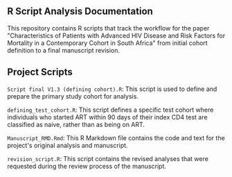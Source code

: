 ## R Script Analysis Documentation
This repository contains R scripts that track the workflow for the paper "Characteristics of Patients with Advanced HIV Disease and Risk Factors for Mortality in a Contemporary Cohort in South Africa" from initial cohort definition to a final manuscript revision.

## Project Scripts
`Script final V1.3 (defining cohort).R`: This script is used to define and prepare the primary study cohort for analysis.

`defining_test_cohort.R`: This script defines a specific test cohort where individuals who started ART within 90 days of their index CD4 test are classified as naive, rather than as being on ART.

`Manuscript_RMD.Rmd`: This R Markdown file contains the code and text for the project's original analysis and manuscript.

`revision_script.R`: This script contains the revised analyses that were requested during the review process of the manuscript.

